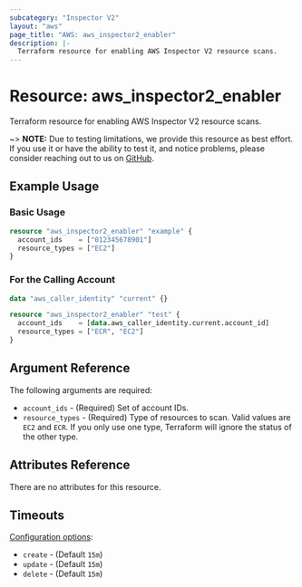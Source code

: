 ```yaml
---
subcategory: "Inspector V2"
layout: "aws"
page_title: "AWS: aws_inspector2_enabler"
description: |-
  Terraform resource for enabling AWS Inspector V2 resource scans.
---
```


# Resource: aws_inspector2_enabler

Terraform resource for enabling AWS Inspector V2 resource scans.

~> **NOTE:** Due to testing limitations, we provide this resource as best effort. If you use it or have the ability to test it, and notice problems, please consider reaching out to us on [GitHub](https://github.com/hashicorp/terraform-provider-aws/issues/new/choose).

## Example Usage

### Basic Usage

```terraform
resource "aws_inspector2_enabler" "example" {
  account_ids    = ["012345678901"]
  resource_types = ["EC2"]
}
```

### For the Calling Account

```terraform
data "aws_caller_identity" "current" {}

resource "aws_inspector2_enabler" "test" {
  account_ids    = [data.aws_caller_identity.current.account_id]
  resource_types = ["ECR", "EC2"]
}
```

## Argument Reference

The following arguments are required:

* `account_ids` - (Required) Set of account IDs.
* `resource_types` - (Required) Type of resources to scan. Valid values are `EC2` and `ECR`. If you only use one type, Terraform will ignore the status of the other type.

## Attributes Reference

There are no attributes for this resource.

## Timeouts

[Configuration options](https://www.terraform.io/docs/configuration/blocks/resources/syntax.html#operation-timeouts):

* `create` - (Default `15m`)
* `update` - (Default `15m`)
* `delete` - (Default `15m`)
